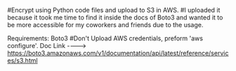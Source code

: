 #Encrypt using Python code files and upload to S3 in AWS.
#I uploaded it because it took me time to find it inside the docs of Boto3 and wanted it to be more accessible 
for my coworkers and friends due to the usage.

Requirements:
Boto3
#Don't Upload AWS credentials, preform 'aws configure'.
Doc Link ----> https://boto3.amazonaws.com/v1/documentation/api/latest/reference/services/s3.html
